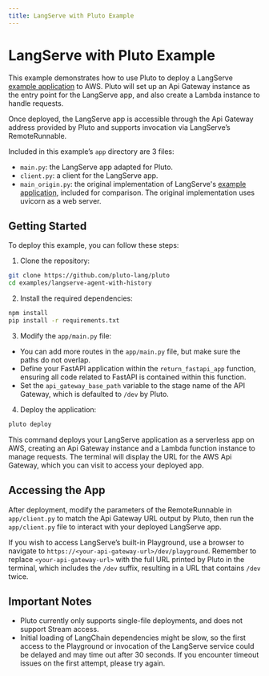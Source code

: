 ```yaml
---
title: LangServe with Pluto Example
---
```


# LangServe with Pluto Example

This example demonstrates how to use Pluto to deploy a LangServe [example application](https://github.com/langchain-ai/langserve/tree/main/examples/agent_with_history) to AWS. Pluto will set up an Api Gateway instance as the entry point for the LangServe app, and also create a Lambda instance to handle requests.

Once deployed, the LangServe app is accessible through the Api Gateway address provided by Pluto and supports invocation via LangServe’s RemoteRunnable.

Included in this example’s `app` directory are 3 files:

- `main.py`: the LangServe app adapted for Pluto.
- `client.py`: a client for the LangServe app.
- `main_origin.py`: the original implementation of LangServe's [example application](https://github.com/langchain-ai/langserve/tree/main/examples/agent_with_history), included for comparison. The original implementation uses uvicorn as a web server.

## Getting Started

To deploy this example, you can follow these steps:

1. Clone the repository:

```bash
git clone https://github.com/pluto-lang/pluto
cd examples/langserve-agent-with-history
```

2. Install the required dependencies:

```bash
npm install
pip install -r requirements.txt
```

3. Modify the `app/main.py` file:

- You can add more routes in the `app/main.py` file, but make sure the paths do not overlap.
- Define your FastAPI application within the `return_fastapi_app` function, ensuring all code related to FastAPI is contained within this function.
- Set the `api_gateway_base_path` variable to the stage name of the API Gateway, which is defaulted to `/dev` by Pluto.

4. Deploy the application:

```bash
pluto deploy
```

This command deploys your LangServe application as a serverless app on AWS, creating an Api Gateway instance and a Lambda function instance to manage requests. The terminal will display the URL for the AWS Api Gateway, which you can visit to access your deployed app.

## Accessing the App

After deployment, modify the parameters of the RemoteRunnable in `app/client.py` to match the Api Gateway URL output by Pluto, then run the `app/client.py` file to interact with your deployed LangServe app.

If you wish to access LangServe’s built-in Playground, use a browser to navigate to `https://<your-api-gateway-url>/dev/playground`. Remember to replace `<your-api-gateway-url>` with the full URL printed by Pluto in the terminal, which includes the `/dev` suffix, resulting in a URL that contains `/dev` twice.

## Important Notes

- Pluto currently only supports single-file deployments, and does not support Stream access.
- Initial loading of LangChain dependencies might be slow, so the first access to the Playground or invocation of the LangServe service could be delayed and may time out after 30 seconds. If you encounter timeout issues on the first attempt, please try again.
